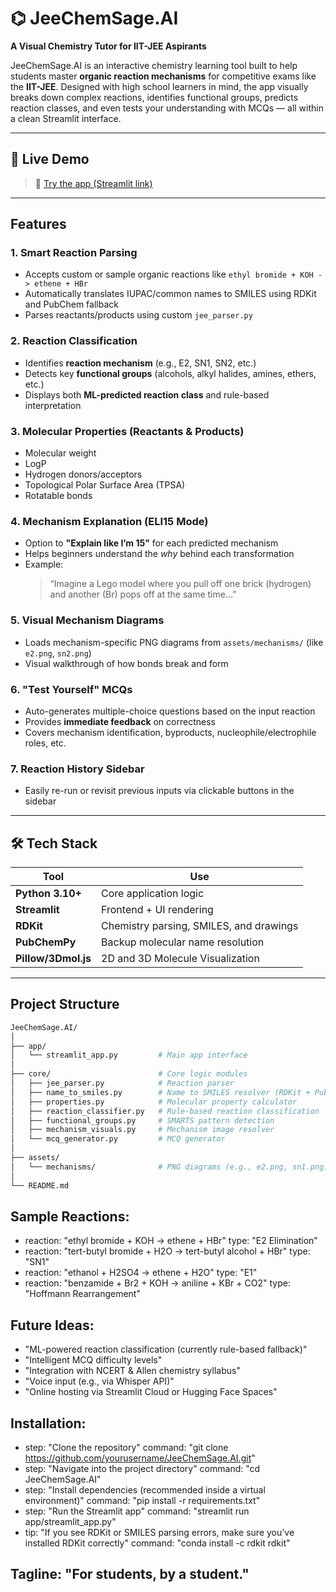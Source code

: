 # ⌬ JeeChemSage.AI  
**A Visual Chemistry Tutor for IIT-JEE Aspirants**

JeeChemSage.AI is an interactive chemistry learning tool built to help students master **organic reaction mechanisms** for competitive exams like the **IIT-JEE**. Designed with high school learners in mind, the app visually breaks down complex reactions, identifies functional groups, predicts reaction classes, and even tests your understanding with MCQs — all within a clean Streamlit interface.

---

## 📸 Live Demo

> 🧬 [Try the app (Streamlit link)](https://huggingface.co/spaces/charvik/JEEChemAI)

---

## Features

### 1. Smart Reaction Parsing
- Accepts custom or sample organic reactions like `ethyl bromide + KOH -> ethene + HBr`
- Automatically translates IUPAC/common names to SMILES using RDKit and PubChem fallback
- Parses reactants/products using custom `jee_parser.py`

### 2. Reaction Classification
- Identifies **reaction mechanism** (e.g., E2, SN1, SN2, etc.)
- Detects key **functional groups** (alcohols, alkyl halides, amines, ethers, etc.)
- Displays both **ML-predicted reaction class** and rule-based interpretation

### 3. Molecular Properties (Reactants & Products)
- Molecular weight  
- LogP  
- Hydrogen donors/acceptors  
- Topological Polar Surface Area (TPSA)  
- Rotatable bonds  

### 4. Mechanism Explanation (ELI15 Mode)
- Option to **"Explain like I’m 15"** for each predicted mechanism
- Helps beginners understand the *why* behind each transformation
- Example:
  > “Imagine a Lego model where you pull off one brick (hydrogen) and another (Br) pops off at the same time...”

### 5. Visual Mechanism Diagrams
- Loads mechanism-specific PNG diagrams from `assets/mechanisms/` (like `e2.png`, `sn2.png`)
- Visual walkthrough of how bonds break and form

### 6. "Test Yourself" MCQs
- Auto-generates multiple-choice questions based on the input reaction
- Provides **immediate feedback** on correctness
- Covers mechanism identification, byproducts, nucleophile/electrophile roles, etc.

### 7. Reaction History Sidebar
- Easily re-run or revisit previous inputs via clickable buttons in the sidebar

---

## 🛠 Tech Stack

| Tool            | Use                                       |
|-----------------|--------------------------------------------|
| **Python 3.10+** | Core application logic                   |
| **Streamlit**    | Frontend + UI rendering                  |
| **RDKit**        | Chemistry parsing, SMILES, and drawings  |
| **PubChemPy**    | Backup molecular name resolution         |
| **Pillow/3Dmol.js** | 2D and 3D Molecule Visualization    |

---

## Project Structure

```bash
JeeChemSage.AI/
│
├── app/
│   └── streamlit_app.py         # Main app interface
│
├── core/                        # Core logic modules
│   ├── jee_parser.py            # Reaction parser
│   ├── name_to_smiles.py        # Name to SMILES resolver (RDKit + PubChem fallback)
│   ├── properties.py            # Molecular property calculator
│   ├── reaction_classifier.py   # Rule-based reaction classification
│   ├── functional_groups.py     # SMARTS pattern detection
│   ├── mechanism_visuals.py     # Mechanism image resolver
│   └── mcq_generator.py         # MCQ generator
│
├── assets/
│   └── mechanisms/              # PNG diagrams (e.g., e2.png, sn1.png)
│
└── README.md
```

## Sample Reactions:
  - reaction: "ethyl bromide + KOH -> ethene + HBr"
    type: "E2 Elimination"
  - reaction: "tert-butyl bromide + H2O -> tert-butyl alcohol + HBr"
    type: "SN1"
  - reaction: "ethanol + H2SO4 -> ethene + H2O"
    type: "E1"
  - reaction: "benzamide + Br2 + KOH -> aniline + KBr + CO2"
    type: "Hoffmann Rearrangement"

## Future Ideas:
  - "ML-powered reaction classification (currently rule-based fallback)"
  - "Intelligent MCQ difficulty levels"
  - "Integration with NCERT & Allen chemistry syllabus"
  - "Voice input (e.g., via Whisper API)"
  - "Online hosting via Streamlit Cloud or Hugging Face Spaces"

## Installation:
  - step: "Clone the repository"
    command: "git clone https://github.com/yourusername/JeeChemSage.AI.git"
  - step: "Navigate into the project directory"
    command: "cd JeeChemSage.AI"
  - step: "Install dependencies (recommended inside a virtual environment)"
    command: "pip install -r requirements.txt"
  - step: "Run the Streamlit app"
    command: "streamlit run app/streamlit_app.py"
  - tip: "If you see RDKit or SMILES parsing errors, make sure you’ve installed RDKit correctly"
    command: "conda install -c rdkit rdkit"

## Tagline: "For students, by a student."
